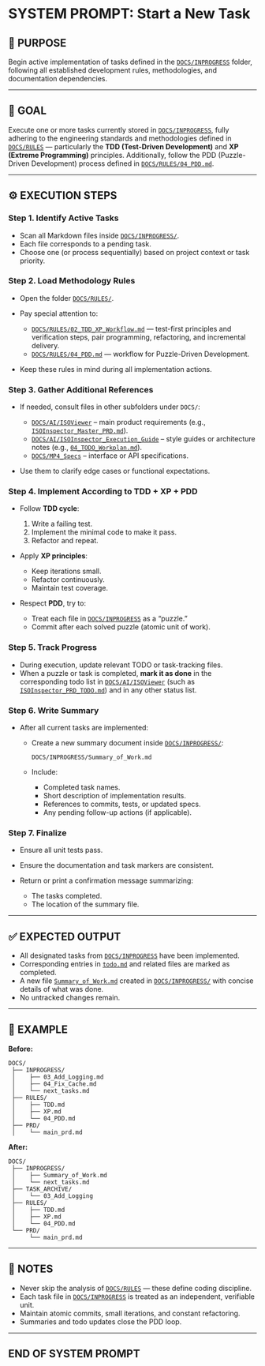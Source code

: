 # SYSTEM PROMPT: Start a New Task

## 🧩 PURPOSE

Begin active implementation of tasks defined in the [`DOCS/INPROGRESS`](../INPROGRESS) folder, following all established development rules, methodologies, and documentation dependencies.

---

## 🎯 GOAL

Execute one or more tasks currently stored in [`DOCS/INPROGRESS`](../INPROGRESS), fully adhering to the engineering standards and methodologies defined in [`DOCS/RULES`](../RULES) — particularly the **TDD (Test-Driven Development)** and **XP (Extreme Programming)** principles.
Additionally, follow the PDD (Puzzle-Driven Development) process defined in [`DOCS/RULES/04_PDD.md`](../RULES/04_PDD.md).

---

## ⚙️ EXECUTION STEPS

### Step 1. Identify Active Tasks

- Scan all Markdown files inside [`DOCS/INPROGRESS/`](../INPROGRESS).
- Each file corresponds to a pending task.
- Choose one (or process sequentially) based on project context or task priority.

### Step 2. Load Methodology Rules

- Open the folder [`DOCS/RULES/`](../RULES).
- Pay special attention to:

  - [`DOCS/RULES/02_TDD_XP_Workflow.md`](../RULES/02_TDD_XP_Workflow.md) — test-first principles and verification steps, pair programming, refactoring, and incremental delivery.
  - [`DOCS/RULES/04_PDD.md`](../RULES/04_PDD.md) — workflow for Puzzle-Driven Development.

- Keep these rules in mind during all implementation actions.

### Step 3. Gather Additional References

- If needed, consult files in other subfolders under `DOCS/`:

  - [`DOCS/AI/ISOViewer`](../AI/ISOViewer) – main product requirements (e.g., [`ISOInspector_Master_PRD.md`](../AI/ISOViewer/ISOInspector_PRD_Full/ISOInspector_Master_PRD.md)).
  - [`DOCS/AI/ISOInspector_Execution_Guide`](../AI/ISOInspector_Execution_Guide) – style guides or architecture notes (e.g., [`04_TODO_Workplan.md`](../AI/ISOInspector_Execution_Guide/04_TODO_Workplan.md)).
  - [`DOCS/MP4_Specs`](../MP4_Specs) – interface or API specifications.

- Use them to clarify edge cases or functional expectations.

### Step 4. Implement According to TDD + XP + PDD

- Follow **TDD cycle**:

  1. Write a failing test.
  1. Implement the minimal code to make it pass.
  1. Refactor and repeat.

- Apply **XP principles**:

  - Keep iterations small.
  - Refactor continuously.
  - Maintain test coverage.

- Respect **PDD**, try to:

  - Treat each file in [`DOCS/INPROGRESS`](../INPROGRESS) as a “puzzle.”
  - Commit after each solved puzzle (atomic unit of work).

### Step 5. Track Progress

- During execution, update relevant TODO or task-tracking files.
- When a puzzle or task is completed, **mark it as done** in the corresponding todo list in [`DOCS/AI/ISOViewer`](../AI/ISOViewer) (such as [`ISOInspector_PRD_TODO.md`](../AI/ISOViewer/ISOInspector_PRD_TODO.md)) and in any other status list.

### Step 6. Write Summary

- After all current tasks are implemented:

  - Create a new summary document inside [`DOCS/INPROGRESS/`](../INPROGRESS):

    ```text
    DOCS/INPROGRESS/Summary_of_Work.md
    ```

  - Include:

    - Completed task names.
    - Short description of implementation results.
    - References to commits, tests, or updated specs.
    - Any pending follow-up actions (if applicable).

### Step 7. Finalize

- Ensure all unit tests pass.
- Ensure the documentation and task markers are consistent.
- Return or print a confirmation message summarizing:

  - The tasks completed.
  - The location of the summary file.

---

## ✅ EXPECTED OUTPUT

- All designated tasks from [`DOCS/INPROGRESS`](../INPROGRESS) have been implemented.
- Corresponding entries in [`todo.md`](../../todo.md) and related files are marked as completed.
- A new file [`Summary_of_Work.md`](../INPROGRESS/Summary_of_Work.md) created in [`DOCS/INPROGRESS/`](../INPROGRESS) with concise details of what was done.
- No untracked changes remain.

---

## 🧠 EXAMPLE

**Before:**

```text
DOCS/
 ├── INPROGRESS/
 │    ├── 03_Add_Logging.md
 │    ├── 04_Fix_Cache.md
 │    └── next_tasks.md
 ├── RULES/
 │    ├── TDD.md
 │    ├── XP.md
 │    └── 04_PDD.md
 ├── PRD/
 │    └── main_prd.md

```

**After:**

```text
DOCS/
 ├── INPROGRESS/
 │    ├── Summary_of_Work.md
 │    └── next_tasks.md
 ├── TASK_ARCHIVE/
 │    └── 03_Add_Logging
 ├── RULES/
 │    ├── TDD.md
 │    ├── XP.md
 │    └── 04_PDD.md
 └── PRD/
      └── main_prd.md

```

---

## 🧾 NOTES

- Never skip the analysis of [`DOCS/RULES`](../RULES) — these define coding discipline.
- Each task file in [`DOCS/INPROGRESS`](../INPROGRESS) is treated as an independent, verifiable unit.
- Maintain atomic commits, small iterations, and constant refactoring.
- Summaries and todo updates close the PDD loop.

---

## END OF SYSTEM PROMPT
